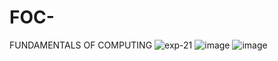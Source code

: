 # FOC-
FUNDAMENTALS OF COMPUTING
![exp-21](https://user-images.githubusercontent.com/113961764/214480063-4ffcff5b-078d-490c-9efa-d3f163521bc6.jpg)
![image](https://user-images.githubusercontent.com/113961764/214480967-69f1a2ca-9f0f-4960-a624-485962a9a5d9.png)
![image](https://user-images.githubusercontent.com/113961764/214481148-e307f7c1-c652-4ca4-9f45-fb48bbfb3a5c.png)
